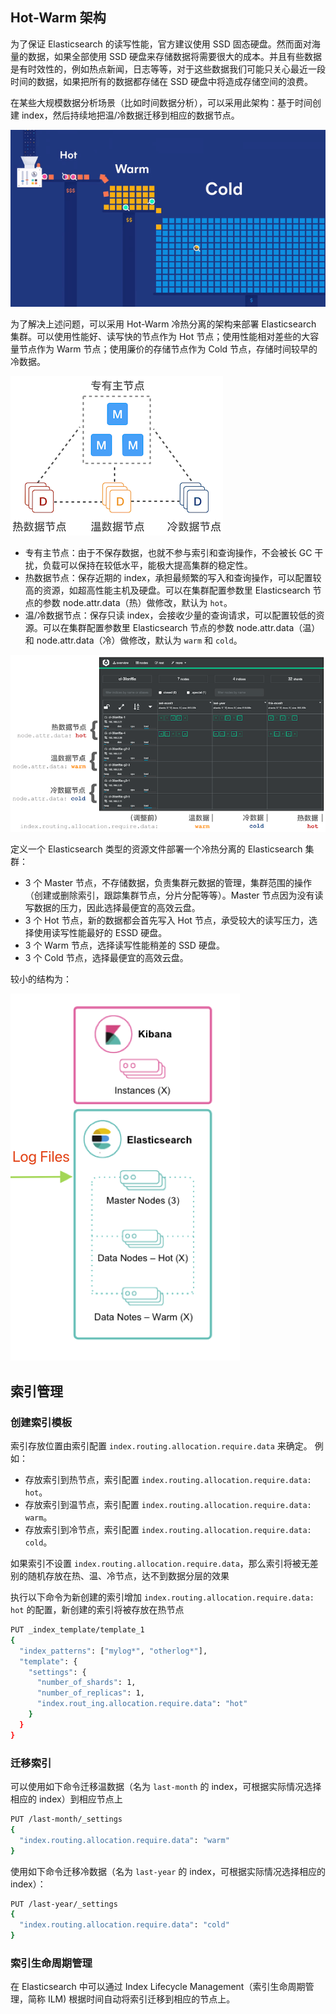 ## Hot-Warm 架构

为了保证 Elasticsearch 的读写性能，官方建议使用 SSD 固态硬盘。然而面对海量的数据，如果全部使用 SSD 硬盘来存储数据将需要很大的成本。并且有些数据是有时效性的，例如热点新闻，日志等等，对于这些数据我们可能只关心最近一段时间的数据，如果把所有的数据都存储在 SSD 硬盘中将造成存储空间的浪费。

在某些大规模数据分析场景（比如时间数据分析），可以采用此架构：基于时间创建 index，然后持续地把温/冷数据迁移到相应的数据节点。

![img](./.assets/热温冷数据架构/794174-20220513142635390-1605857693.gif)

为了解决上述问题，可以采用 Hot-Warm 冷热分离的架构来部署 Elasticsearch 集群。可以使用性能好、读写快的节点作为 Hot 节点；使用性能相对差些的大容量节点作为 Warm 节点；使用廉价的存储节点作为 Cold 节点，存储时间较早的冷数据。

![img](./.assets/热温冷数据架构/hot-warm-cold-arch.png)

- 专有主节点：由于不保存数据，也就不参与索引和查询操作，不会被长 GC 干扰，负载可以保持在较低水平，能极大提高集群的稳定性。
- 热数据节点：保存近期的 index，承担最频繁的写入和查询操作，可以配置较高的资源，如超高性能主机及硬盘。可以在集群配置参数里 Elasticsearch 节点的参数 node.attr.data（热）做修改，默认为 `hot`。
- 温/冷数据节点：保存只读 index，会接收少量的查询请求，可以配置较低的资源。可以在集群配置参数里 Elasticsearch 节点的参数 node.attr.data（温）和 node.attr.data（冷）做修改，默认为 `warm` 和 `cold`。

![hot-warm-cold-indices](./.assets/热温冷数据架构/hot-warm-cold-indices.png)

定义一个 Elasticsearch 类型的资源文件部署一个冷热分离的 Elasticsearch 集群：

- 3 个 Master 节点，不存储数据，负责集群元数据的管理，集群范围的操作（创建或删除索引，跟踪集群节点，分片分配等等）。Master 节点因为没有读写数据的压力，因此选择最便宜的高效云盘。
- 3 个 Hot 节点，新的数据都会首先写入 Hot 节点，承受较大的读写压力，选择使用读写性能最好的 ESSD 硬盘。
- 3 个 Warm 节点，选择读写性能稍差的 SSD 硬盘。
- 3 个 Cold 节点，选择最便宜的高效云盘。

较小的结构为：

![image-20241204091646612](./.assets/热温冷数据架构/image-20241204091646612.png)

## 索引管理

### 创建索引模板

索引存放位置由索引配置 `index.routing.allocation.require.data` 来确定。
例如：

- 存放索引到热节点，索引配置 `index.routing.allocation.require.data: hot`。
- 存放索引到温节点，索引配置 `index.routing.allocation.require.data: warm`。
- 存放索引到冷节点，索引配置 `index.routing.allocation.require.data: cold`。

如果索引不设置 `index.routing.allocation.require.data`，那么索引将被无差别的随机存放在热、温、冷节点，达不到数据分层的效果

执行以下命令为新创建的索引增加 `index.routing.allocation.require.data: hot` 的配置，新创建的索引将被存放在热节点

```bash
PUT _index_template/template_1
{
  "index_patterns": ["mylog*", "otherlog*"],
  "template": {
    "settings": {
      "number_of_shards": 1,
      "number_of_replicas": 1,
      "index.rout_ing.allocation.require.data": "hot"
    }
  }
}
```

### 迁移索引

可以使用如下命令迁移温数据（名为 `last-month` 的 index，可根据实际情况选择相应的 index）到相应节点上

```bash
PUT /last-month/_settings
{
  "index.routing.allocation.require.data": "warm"
}
```

使用如下命令迁移冷数据（名为 `last-year` 的 index，可根据实际情况选择相应的 index）：

```bash
PUT /last-year/_settings
{
  "index.routing.allocation.require.data": "cold"
}
```

### 索引生命周期管理

在 Elasticsearch 中可以通过 Index Lifecycle Management（索引生命周期管理，简称 ILM) 根据时间自动将索引迁移到相应的节点上。
